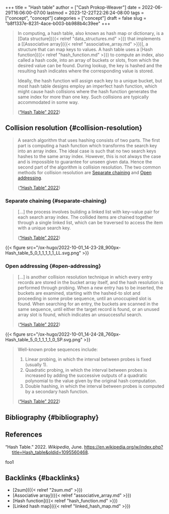 +++
title = "Hash table"
author = ["Cash Prokop-Weaver"]
date = 2022-06-29T16:06:00-07:00
lastmod = 2023-12-22T22:26:24-08:00
tags = ["concept", "concept"]
categories = ["concept"]
draft = false
slug = "b8f1337e-8231-4ace-b003-bb988b4c39ee"
+++

> In computing, a hash table, also known as hash map or dictionary, is a [Data structure]({{< relref "data_structures.md" >}}) that implements a [[Associative array]({{< relref "associative_array.md" >}})], a structure that can map keys to values. A hash table uses a [Hash function]({{< relref "hash_function.md" >}}) to compute an index, also called a hash code, into an array of buckets or slots, from which the desired value can be found. During lookup, the key is hashed and the resulting hash indicates where the corresponding value is stored.
>
> Ideally, the hash function will assign each key to a unique bucket, but most hash table designs employ an imperfect hash function, which might cause hash collisions where the hash function generates the same index for more than one key. Such collisions are typically accommodated in some way.
>
> (<a href="#citeproc_bib_item_1">“Hash Table” 2022</a>)


## Collision resolution {#collision-resolution}

> A search algorithm that uses hashing consists of two parts. The first part is computing a hash function which transforms the search key into an array index. The ideal case is such that no two search keys hashes to the same array index. However, this is not always the case and is impossible to guarantee for unseen given data. Hence the second part of the algorithm is collision resolution. The two common methods for collision resolution are [Separate chaining](#separate-chaining) and [Open addressing](#open-addressing).
>
> (<a href="#citeproc_bib_item_1">“Hash Table” 2022</a>)


### Separate chaining {#separate-chaining}

> [...] the process involves building a linked list with key–value pair for each search array index. The collided items are chained together through a single linked list, which can be traversed to access the item with a unique search key.
>
> (<a href="#citeproc_bib_item_1">“Hash Table” 2022</a>)

{{< figure src="/ox-hugo/2022-10-01_14-23-28_900px-Hash_table_5_0_1_1_1_1_1_LL.svg.png" >}}


### Open addressing {#open-addressing}

> [...] is another collision resolution technique in which every entry records are stored in the bucket array itself, and the hash resolution is performed through probing. When a new entry has to be inserted, the buckets are examined, starting with the hashed-to slot and proceeding in some probe sequence, until an unoccupied slot is found. When searching for an entry, the buckets are scanned in the same sequence, until either the target record is found, or an unused array slot is found, which indicates an unsuccessful search.
>
> (<a href="#citeproc_bib_item_1">“Hash Table” 2022</a>)

{{< figure src="/ox-hugo/2022-10-01_14-24-28_760px-Hash_table_5_0_1_1_1_1_0_SP.svg.png" >}}

> Well-known probe sequences include:
>
> 1.  Linear probing, in which the interval between probes is fixed (usually 1).
> 2.  Quadratic probing, in which the interval between probes is increased by adding the successive outputs of a quadratic polynomial to the value given by the original hash computation.
> 3.  Double hashing, in which the interval between probes is computed by a secondary hash function.
>
> (<a href="#citeproc_bib_item_1">“Hash Table” 2022</a>)


## Bibliography {#bibliography}

## References

<style>.csl-entry{text-indent: -1.5em; margin-left: 1.5em;}</style><div class="csl-bib-body">
  <div class="csl-entry"><a id="citeproc_bib_item_1"></a>“Hash Table.” 2022. <i>Wikipedia</i>, June. <a href="https://en.wikipedia.org/w/index.php?title=Hash_table&oldid=1095560468">https://en.wikipedia.org/w/index.php?title=Hash_table&#38;oldid=1095560468</a>.</div>
</div>

foo1


## Backlinks {#backlinks}

-   [2sum]({{< relref "2sum.md" >}})
-   [Associative array]({{< relref "associative_array.md" >}})
-   [Hash function]({{< relref "hash_function.md" >}})
-   [Linked hash map]({{< relref "linked_hash_map.md" >}})
